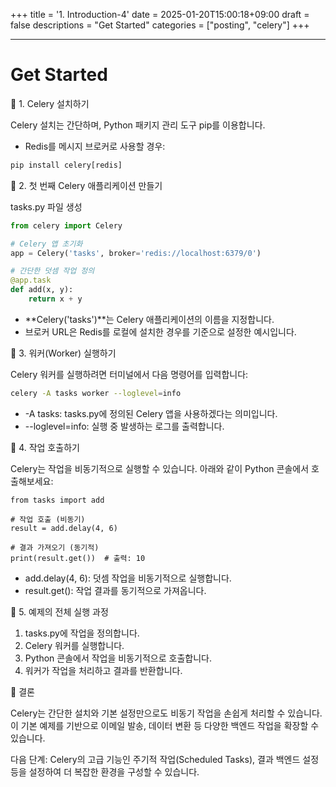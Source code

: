 +++
title = '1. Introduction-4'
date = 2025-01-20T15:00:18+09:00
draft = false
descriptions = "Get Started"
categories = ["posting", "celery"]
+++

---

# Get Started

🌟 1. Celery 설치하기

Celery 설치는 간단하며, Python 패키지 관리 도구 pip를 이용합니다.

- Redis를 메시지 브로커로 사용할 경우:

```py
pip install celery[redis]
```

🌟 2. 첫 번째 Celery 애플리케이션 만들기

tasks.py 파일 생성

```py
from celery import Celery

# Celery 앱 초기화
app = Celery('tasks', broker='redis://localhost:6379/0')

# 간단한 덧셈 작업 정의
@app.task
def add(x, y):
    return x + y
```

- **Celery('tasks')**는 Celery 애플리케이션의 이름을 지정합니다.
- 브로커 URL은 Redis를 로컬에 설치한 경우를 기준으로 설정한 예시입니다.

🌟 3. 워커(Worker) 실행하기

Celery 워커를 실행하려면 터미널에서 다음 명령어를 입력합니다:

```sh
celery -A tasks worker --loglevel=info
```

- -A tasks: tasks.py에 정의된 Celery 앱을 사용하겠다는 의미입니다.
- --loglevel=info: 실행 중 발생하는 로그를 출력합니다.

🌟 4. 작업 호출하기

Celery는 작업을 비동기적으로 실행할 수 있습니다. 아래와 같이 Python 콘솔에서 호출해보세요:

```
from tasks import add

# 작업 호출 (비동기)
result = add.delay(4, 6)

# 결과 가져오기 (동기적)
print(result.get())  # 출력: 10
```

- add.delay(4, 6): 덧셈 작업을 비동기적으로 실행합니다.
- result.get(): 작업 결과를 동기적으로 가져옵니다.

🌟 5. 예제의 전체 실행 과정
 1. tasks.py에 작업을 정의합니다.
 2. Celery 워커를 실행합니다.
 3. Python 콘솔에서 작업을 비동기적으로 호출합니다.
 4. 워커가 작업을 처리하고 결과를 반환합니다.

🚀 결론

Celery는 간단한 설치와 기본 설정만으로도 비동기 작업을 손쉽게 처리할 수 있습니다. 이 기본 예제를 기반으로 이메일 발송, 데이터 변환 등 다양한 백엔드 작업을 확장할 수 있습니다.

다음 단계: Celery의 고급 기능인 주기적 작업(Scheduled Tasks), 결과 백엔드 설정 등을 설정하여 더 복잡한 환경을 구성할 수 있습니다.
